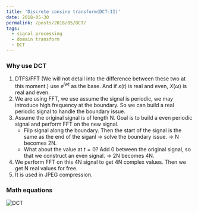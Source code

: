 ```yaml
---
title: 'Discrete consine transform(DCT-II)'
date: 2018-05-30
permalink: /posts/2018/05/DCT/
tags:
  - signal processing
  - domain transform
  - DCT
---
```


### Why use DCT
1. DTFS/FFT (We will not detail into the difference between these two at this moment.) use $e^{jwt}$ as the base. And if $x(t)$ is real and even, $X(\omega)$ is real and even.
2. We are using FFT, we use assume the signal is periodic, we may introduce high frequency at the boundary. So we can build a real periodic signal to handle the boundary issue.
3. Assume the original signal is of length N. Goal is to build a even periodic signal and perform FFT on the new signal.
	* Filp signal along the boundary. Then the start of the signal is the same as the end of the siganl -> solve the boundary issue. -> N becomes 2N.
	* What about the value at $t = 0$? Add 0 between the original signal, so that we construct an even signal. -> 2N becomes 4N.
4. We perform FFT on this 4N signal to get 4N complex values. Then we get N real values for free.
5. It is used in JPEG compression.

### Math equations
 
![DCT](https://github.com/rachel-sunrui/rachel-sunrui.github.io/_posts/images/dct.png)



